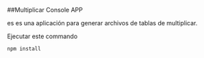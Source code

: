 ##Multiplicar Console APP

es es una aplicación para generar archivos de tablas de multiplicar.

Ejecutar este commando

```
npm install
```
